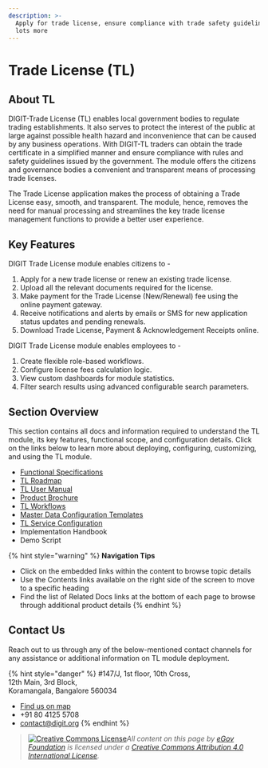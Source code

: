 ```yaml
---
description: >-
  Apply for trade license, ensure compliance with trade safety guidelines, and
  lots more
---
```


# Trade License (TL)

## About TL

DIGIT-Trade License (TL) enables local government bodies to regulate trading establishments. It also serves to protect the interest of the public at large against possible health hazard and inconvenience that can be caused by any business operations. With DIGIT-TL traders can obtain the trade certificate in a simplified manner and ensure compliance with rules and safety guidelines issued by the government. The module offers the citizens and governance bodies a convenient and transparent means of processing trade licenses.

The Trade License application makes the process of obtaining a Trade License easy, smooth, and transparent. The module, hence, removes the need for manual processing and streamlines the key trade license management functions to provide a better user experience.

## Key Features

DIGIT Trade License module enables citizens to -

1. Apply for a new trade license or renew an existing trade license.
2. Upload all the relevant documents required for the license.
3. Make payment for the Trade License (New/Renewal) fee using the online payment gateway.
4. Receive notifications and alerts by emails or SMS for new application status updates and pending renewals.
5. Download Trade License, Payment & Acknowledgement Receipts online.

DIGIT Trade License module enables employees to -

1. Create flexible role-based workflows.
2. Configure license fees calculation logic.
3. View custom dashboards for module statistics.
4. Filter search results using advanced configurable search parameters.

## Section Overview

This section contains all docs and information required to understand the TL module, its key features, functional scope, and configuration details. Click on the links below to learn more about deploying, configuring, customizing, and using the TL module.

* [Functional Specifications](tl-module-functional-specifications.md)
* [TL Roadmap](tl-roadmap.md)
* [TL User Manual](tl-user-manual/)
* [Product Brochure](tl-brochure.md)
* [TL Workflows ](tl-workflows.md)
* [Master Data Configuration Templates](tl-master-data-templates/)
* [TL Service Configuration](tl-service-configuration/)
* Implementation Handbook
* Demo Script

{% hint style="warning" %}
**Navigation Tips**

* Click on the embedded links within the content to browse topic details
* Use the Contents links available on the right side of the screen to move to a specific heading
* Find the list of Related Docs links at the bottom of each page to browse through additional product details
{% endhint %}

## Contact Us

Reach out to us through any of the below-mentioned contact channels for any assistance or additional information on TL module deployment.

{% hint style="danger" %}
\#147/J, 1st floor, 10th Cross,\
12th Main, 3rd Block,\
Koramangala, Bangalore 560034

* &#x20;    [Find us on map](https://goo.gl/maps/pYCFMhHWW7r)
* &#x20;    \+91 80 4125 5708
* &#x20;    contact@digit.org
{% endhint %}





> [![Creative Commons License](https://i.creativecommons.org/l/by/4.0/80x15.png)_​_](http://creativecommons.org/licenses/by/4.0/)_All content on this page by_ [_eGov Foundation_](https://egov.org.in) _is licensed under a_ [_Creative Commons Attribution 4.0 International License_](http://creativecommons.org/licenses/by/4.0/)_._
